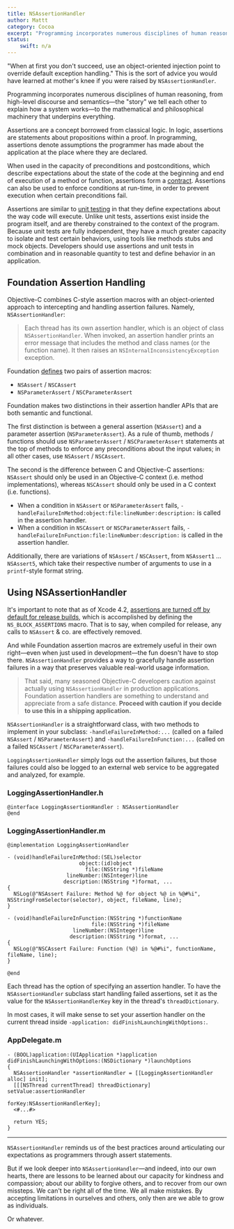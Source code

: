 ```yaml
---
title: NSAssertionHandler
author: Mattt
category: Cocoa
excerpt: "Programming incorporates numerous disciplines of human reasoning, from high-level discourse and semantics—the story we tell each other to explain how a system works—to the mathematical and philosophical machinery that underpins everything."
status:
    swift: n/a
---
```


"When at first you don't succeed, use an object-oriented injection point to override default exception handling." This is the sort of advice you would have learned at mother's knee if you were raised by `NSAssertionHandler`.

Programming incorporates numerous disciplines of human reasoning, from high-level discourse and semantics—the "story" we tell each other to explain how a system works—to the mathematical and philosophical machinery that underpins everything.

Assertions are a concept borrowed from classical logic. In logic, assertions are statements about propositions within a proof. In programming, assertions denote assumptions the programmer has made about the application at the place where they are declared.

When used in the capacity of preconditions and postconditions, which describe expectations about the state of the code at the beginning and end of execution of a method or function, assertions form a [contract](https://en.wikipedia.org/wiki/Design_by_contract). Assertions can also be used to enforce conditions at run-time, in order to prevent execution when certain preconditions fail.

Assertions are similar to [unit testing](https://en.wikipedia.org/wiki/Unit_testing) in that they define expectations about the way code will execute. Unlike unit tests, assertions exist inside the program itself, and are thereby constrained to the context of the program. Because unit tests are fully independent, they have a much greater capacity to isolate and test certain behaviors, using tools like methods stubs and mock objects. Developers should use assertions and unit tests in combination and in reasonable quantity to test and define behavior in an application.

## Foundation Assertion Handling

Objective-C combines C-style assertion macros with an object-oriented approach to intercepting and handling assertion failures. Namely, `NSAssertionHandler`:

> Each thread has its own assertion handler, which is an object of class `NSAssertionHandler`. When invoked, an assertion handler prints an error message that includes the method and class names (or the function name). It then raises an `NSInternalInconsistencyException` exception.

Foundation [defines](https://gist.github.com/mattt/5031388#file-nsassertionhandler-m-L50-L56) two pairs of assertion macros:

- `NSAssert` / `NSCAssert`
- `NSParameterAssert` / `NSCParameterAssert`

Foundation makes two distinctions in their assertion handler APIs that are both semantic and functional.

The first distinction is between a general assertion (`NSAssert`) and a parameter assertion (`NSParameterAssert`). As a rule of thumb, methods / functions should use `NSParameterAssert` / `NSCParameterAssert` statements at the top of methods to enforce any preconditions about the input values; in all other cases, use `NSAssert` / `NSCAssert`.

The second is the difference between C and Objective-C assertions: `NSAssert` should only be used in an Objective-C context (i.e. method implementations), whereas `NSCAssert` should only be used in a C context (i.e. functions).

- When a condition in `NSAssert` or `NSParameterAssert` fails, `-handleFailureInMethod:object:file:lineNumber:description:` is called in the assertion handler.
- When a condition in `NSCAssert` or `NSCParameterAssert` fails, `-handleFailureInFunction:file:lineNumber:description:` is called in the assertion handler.

Additionally, there are variations of `NSAssert` / `NSCAssert`, from `NSAssert1` ... `NSAssert5`, which take their respective number of arguments to use in a `printf`-style format string.

## Using NSAssertionHandler

It's important to note that as of Xcode 4.2, [assertions are turned off by default for release builds](http://stackoverflow.com/questions/6445222/ns-block-assertions-in-objective-c), which is accomplished by defining the `NS_BLOCK_ASSERTIONS` macro. That is to say, when compiled for release, any calls to `NSAssert` & co. are effectively removed.

And while Foundation assertion macros are extremely useful in their own right—even when just used in development—the fun doesn't have to stop there. `NSAssertionHandler` provides a way to gracefully handle assertion failures in a way that preserves valuable real-world usage information.

> That said, many seasoned Objective-C developers caution against actually using `NSAssertionHandler` in production applications. Foundation assertion handlers are something to understand and appreciate from a safe distance. **Proceed with caution if you decide to use this in a shipping application.**

`NSAssertionHandler` is a straightforward class, with two methods to implement in your subclass: `-handleFailureInMethod:...` (called on a failed `NSAssert` / `NSParameterAssert`) and `-handleFailureInFunction:...` (called on a failed `NSCAssert` / `NSCParameterAssert`).

`LoggingAssertionHandler` simply logs out the assertion failures, but those failures could also be logged to an external web service to be aggregated and analyzed, for example.

### LoggingAssertionHandler.h

```objc
@interface LoggingAssertionHandler : NSAssertionHandler
@end
```

### LoggingAssertionHandler.m

```objc
@implementation LoggingAssertionHandler

- (void)handleFailureInMethod:(SEL)selector
                       object:(id)object
                         file:(NSString *)fileName
                   lineNumber:(NSInteger)line
                  description:(NSString *)format, ...
{
  NSLog(@"NSAssert Failure: Method %@ for object %@ in %@#%i", NSStringFromSelector(selector), object, fileName, line);
}

- (void)handleFailureInFunction:(NSString *)functionName
                           file:(NSString *)fileName
                     lineNumber:(NSInteger)line
                    description:(NSString *)format, ...
{
  NSLog(@"NSCAssert Failure: Function (%@) in %@#%i", functionName, fileName, line);
}

@end
```

Each thread has the option of specifying an assertion handler. To have the `NSAssertionHandler` subclass start handling failed assertions, set it as the value for the `NSAssertionHandlerKey` key in the thread's `threadDictionary`.

In most cases, it will make sense to set your assertion handler on the current thread inside `-application:
didFinishLaunchingWithOptions:`.

### AppDelegate.m

```objc
- (BOOL)application:(UIApplication *)application
didFinishLaunchingWithOptions:(NSDictionary *)launchOptions
{
  NSAssertionHandler *assertionHandler = [[LoggingAssertionHandler alloc] init];
  [[[NSThread currentThread] threadDictionary] setValue:assertionHandler
                                                 forKey:NSAssertionHandlerKey];
  <#...#>

  return YES;
}
```

---

`NSAssertionHandler` reminds us of the best practices around articulating our expectations as programmers through assert statements.

But if we look deeper into `NSAssertionHandler`—and indeed, into our own hearts, there are lessons to be learned about our capacity for kindness and compassion; about our ability to forgive others, and to recover from our own missteps. We can't be right all of the time. We all make mistakes. By accepting limitations in ourselves and others, only then are we able to grow as individuals.

Or whatever.
